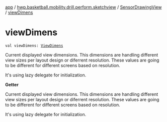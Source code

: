 [app](../../index.md) / [hwp.basketball.mobility.drill.perform.sketchview](../index.md) / [SensorDrawingView](index.md) / [viewDimens](.)

# viewDimens

`val viewDimens: `[`ViewDimens`](../../hwp.basketball.mobility.entitiy.drills/-view-dimens/index.md)

Current displayed view dimensions.
This dimensions are handling different view sizes per layout design or diferrent resolution.
These values are going to be different
for different screens based on resolution.

It's using lazy delegate for initialization.

**Getter**

Current displayed view dimensions.
This dimensions are handling different view sizes per layout design or diferrent resolution.
These values are going to be different
for different screens based on resolution.

It's using lazy delegate for initialization.

